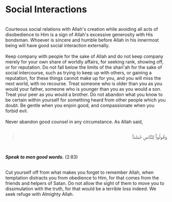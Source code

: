 Social Interactions
===================

   
 Courteous social relations with Allah's creation while avoiding all
acts of disobedience to Him is a sign of Allah's excessive generosity
with His bondsman. Whoever is sincere and humble before Allah in his
innermost being will have good social interaction externally.  
    
 Keep company with people for the sake of Allah and do not keep company
merely for your own share of worldly affairs, for seeking rank, showing
off, or for reputation. Do not fall below the limits of the shari'ah for
the sake of social intercourse, such as trying to keep up with others,
or gaining a reputation, for these things cannot make up for you, and
you will miss the next world, with no recourse. Treat someone who is
older than you as you would your father, someone who is younger than you
as you would a son. Treat your peer as you would a brother. Do not
abandon what you know to be certain within yourself for something heard
from other people which you doubt. Be gentle when you enjoin good, and
compassionate when you forbid evil.  
    
 Never abandon good counsel in any circumstance. As Allah said,  
  

<blockquote dir="rtl">
  <p>
وَقُولُواْ لِلنَّاسِ حُسْناً
  </p>
</blockquote>

 

***Speak to men good words.*** (2:83)

   
 Cut yourself off from what makes you forget to remember Allah, when
temptation distracts you from obedience to Him, for that comes from the
friends and helpers of Satan. Do not allow the sight of them to move you
to dissimulation with the truth, for that would be a terrible loss
indeed. We seek refuge with Almighty Allah.


